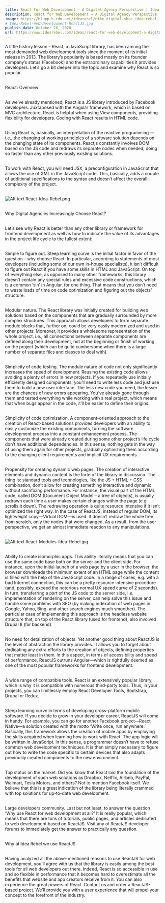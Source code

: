 ```yaml
---
title: React for Web Development - A Digital Agency Perspective | Idea Rebel
description: React for Web Development – A Digital Agency Perspective
image: https://blupp.b-cdn.net/idearebel/nike-digital-shoe-idea-rebel.jpeg?quality=80&width=800
# Idea-Rebel-Web-Development-ReactJS.jpg
publish_date: October 26, 2020
url: https://www.idearebel.com/ideas/react-for-web-development-a-digital-agency-perspective/
---
```

A little history lesson – React, a JavaScript library, has been among the most demanded web development tools since the moment of its initial release in 2013. The library’s popularity is based mostly on its founder company’s status (Facebook) and the extraordinary capabilities it provides developers. Let’s go a bit deeper into the topic and examine why React is so popular.

\
React: Overview

\
As we’ve already mentioned, React is a JS library introduced by Facebook developers. Juxtaposed with the Angular framework, which is based on MVC architecture, React is helpful when using View components, providing flexibility for developers. Coding with React results in HTML code. 

\
Using React is, basically, an interpretation of the reactive programming — i.e., the changing of working principles of a software solution depends on the changing state of its components. Reactjs constantly involves DOM based on the JS code and redraws its separate nodes when needed, doing so faster than any other previously existing solutions. 

\
To work with React, you will need JSX, a preconfiguration in JavaScript that allows the use of XML in the JavaScript code. This, basically, adds a couple of additional specifications to the syntax and doesn’t affect the overall complexity of the project. 

\
![Alt text](https://blupp.b-cdn.net/idearebel/nike-digital-shoe-idea-rebel.jpeg?quality=80&width=800?quality=80&width=800 "a title")
React-Idea-Rebel.png

\
Why Digital Agencies Increasingly Choose React?

\
Let’s see why React is better than any other library or framework for frontend development as well as how to indicate the value of its advantages in the project life cycle to the fullest extent:

\
Simple to figure out. Steep learning curve is the initial factor in favor of the question – why choose React. In particular, according to statements of most developers (including some of our own in-house specialists), it isn’t difficult to figure out React if you have some skills in HTML and JavaScript. On top of everything else, as opposed to many other frameworks, this library doesn’t contain any special rules and excessive code constructions, which is a common ‘sin’ in Angular, for one thing. That means that you don’t need to waste loads of time on code optimization and figuring out the objects’ structure.

\
Modular nature. The React library was initially created for building web solutions based on the components that are gradually surrounded by more complex structures. This approach allows developers to form separate module blocks that, further on, could be very easily modernized and used in other projects. Moreover, it provides a wholesome representation of the whole project, i.e., all connections between separate components are defined along their development, not at the beginning or finish of working on the project (which can be quite cumbersome when there is a large number of separate files and classes to deal with). 

\
Simplicity of code testing. The module nature of code not only significantly increases the speed of development. Reusing the existing code allows avoiding a plenty of errors in new projects. If you repeatedly use initially efficiently designed components, you’ll need to write less code and just use them to build a new user interface. The less new code you need, the lesser are the chances of new errors appearing. You’ve already gone through them and tested everything while working with a real project, which means that when bugs appear in the code, it’ll be easier to define their origins.

\
Simplicity of code optimization. A component-oriented approach to the creation of React-based solutions provides developers with an ability to easily customize the existing components, turning the software development process into a constant enhancement process. The components that were already created during some other project’s life cycle don’t have additional dependencies. In this sense, nothing gets in the way of using them again for other projects, gradually optimizing them according to the changing client requirements and implicit UX requirements. 

\
Propensity for creating dynamic web pages. The creation of interactive elements and dynamic content is the forte of the library in discussion. The thing is: standard tools and technologies, like the JS + HTML + CSS combination, don’t allow for creating something interactive and dynamic without sacrificing performance. For instance, the visual part of the HTML code, called DOM (Document Object Model – a tree of objects), is usually redrawn each time a user makes certain changes within the page (e.g. scrolls it down). The redrawing operation is quite resource intensive if it isn’t optimized the right way. In the case of ReactJS, instead of regular DOM, its lightweight copy—Virtual DOM—is used. It doesn’t redraw the whole tree from scratch, only the nodes that were changed. As a result, from the user perspective, we get an almost immediate reaction to any manipulations. 

\
![Alt text](https://blupp.b-cdn.net/idearebel/nike-digital-shoe-idea-rebel.jpeg?quality=80&width=800?quality=80&width=800 "a title")
React-Modules-Idea-Rebel.jpg

\
Ability to create isomorphic apps. This ability literally means that you can use the same code base both on the server and the client side. For instance, upon the initial launch of a web page by a user in the browser, the browser downloads the minimum extent of an HTML page while the content is filled with the help of the JavaScript code. In a range of cases, e.g. with a bad Internet connection, this can be a pretty resource intensive procedure (and, possibly, exceed the notorious normal UX speed curve of 2 seconds). In turn, transferring a part of the JS code to the server side, i.e. implementation of rendering on the server, can help solve this issue and handle some problems with SEO (by making indexation of web pages in Google, Yahoo, Bing, and other search engines much smoother). The particular case of implementing this approach is the headless website structure that, on top of the React library (used for frontend), also involved Drupal 8 (for backend). 

\
No need for detalization of objects. Yet another good thing about ReactJS is the level of abstraction the library provides. It allows you to forget about dedicating any extra efforts to the creation of objects, defining properties that matter least in them. In this aspect, in terms of accessibility and speed of performance, ReactJS outruns Angular—which is rightfully deemed as one of the most popular frameworks for frontend development. 

\
A wide range of compatible tools. React is an extensively popular library, which is why it is compatible with numerous third-party tools. Thus, in your projects, you can limitlessly employ React Developer Tools, Bootstrap, Drupal or Redux.  

\
Steep learning curve in terms of developing cross-platform mobile software. If you decide to grow in your developer career, ReactJS will come in handy. For example, you can go for another Facebook project—React Native—a solution created with the motto ‘Write once, run anywhere.’ Basically, this framework allows the creation of mobile apps by employing the skills acquired when learning how to work with React. The app logic will be written in JavaScript. In this sense, a programmer doesn’t have to refuse common web development techniques. It is then simply necessary to figure out how to write the code specific to certain devices that also adapts previously created components to the new environment.

\
Top status on the market. Did you know that React laid the foundation of the development of such web solutions as Dropbox, Netflix, Airbnb, PayPal, Walmart, Tesla Motors, and others? Not to mention Facebook itself. We believe that this is a great indication of the library being literally crammed with top solutions for up-to-date web development. 

\
Large developers community. Last but not least, to answer the question ‘Why use React for web development at all?’ It is really popular, which means that there are tons of tutorials, public pages, and articles dedicated to web development based on ReactJS. Visit any of ReactJS developer forums to immediately get the answer to practically any question. 

\
Why at Idea Rebel we use ReactJS

\
Having analyzed all the above-mentioned reasons to use ReactJS for web development, you’ll agree with us that the library is easily among the best tools for all web developers out there. Indeed, React is so accessible in use and so flexible in performance that it becomes hard to overestimate all the benefits that website and app creators receive from it. You can also experience the great powers of React. Contact us and order a ReactJS-based project. We’ll provide you with a user experience that will propel your concept to the forefront of the industry.
